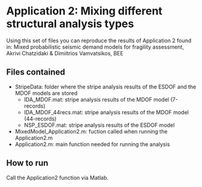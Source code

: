 # **Application 2: Mixing different structural analysis types**
Using this set of files you can reproduce the results of Application 2 found in:
Mixed probabilistic seismic demand models for fragility assessment, 
Akrivi Chatzidaki & Dimiitrios Vamvatsikos, BEE
## Files contained
- StripeData:               folder where the stripe analysis results of the ESDOF and the MDOF models are stored
  * IDA_MDOF.mat: stripe analysis results of the MDOF model (7-records)
  * IDA_MDOF_44recs.mat: stripe analysis results of the MDOF model (44-records)
  * NSP_ESDOF.mat: stripe analysis results of the ESDOF model
- MixedModel_Application2.m:  fuction called when  running the Application2.m
- Application2.m:  main function needed for running the analysis
## How to run
Call the Application2 function via Matlab.

